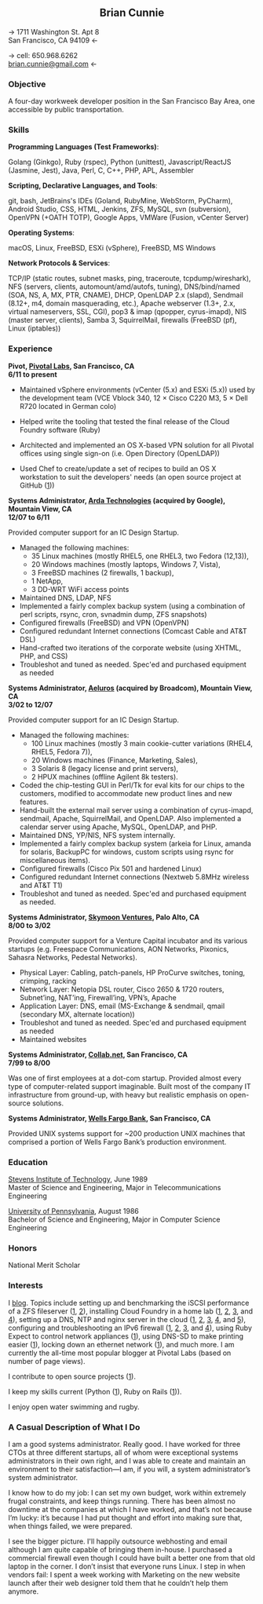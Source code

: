 <h2 style='text-align: center'>Brian Cunnie</h2>

-> 1711 Washington St. Apt 8<br />San Francisco, CA  94109 <-

-> cell: 650.968.6262<br />brian.cunnie@gmail.com <-

### Objective

A four-day workweek developer position in the San Francisco Bay Area, one
accessible by public transportation.

### Skills

**Programming Languages (Test Frameworks)**:

Golang (Ginkgo), Ruby (rspec), Python (unittest), Javascript/ReactJS (Jasmine,
Jest), Java, Perl, C, C++, PHP, APL, Assembler

**Scripting, Declarative Languages, and Tools**:

git, bash, JetBrains's IDEs (Goland, RubyMine, WebStorm, PyCharm), Android
Studio, CSS, HTML, Jenkins, ZFS, MySQL, svn (subversion), OpenVPN (+OATH TOTP),
Google Apps, VMWare (Fusion, vCenter Server)

**Operating Systems**:

macOS, Linux, FreeBSD, ESXi (vSphere), FreeBSD, MS Windows

**Network Protocols & Services**:

TCP/IP (static routes, subnet masks, ping, traceroute, tcpdump/wireshark), NFS
(servers, clients, automount/amd/autofs, tuning), DNS/bind/named (SOA, NS, A,
MX, PTR, CNAME), DHCP, OpenLDAP 2.x (slapd), Sendmail (8.12+, m4, domain
masquerading, etc.), Apache webserver (1.3+, 2.x, virtual nameservers, SSL,
CGI), pop3 & imap (qpopper, cyrus-imapd), NIS (master server, clients), Samba 3,
SquirrelMail, firewalls (FreeBSD (pf), Linux (iptables))

### Experience

**Pivot, [Pivotal Labs](http://pivotallabs.com/), San Francisco, CA<br />
6/11 to present**

* Maintained vSphere environments (vCenter (5.x) and ESXi (5.x)) used by the development team (VCE Vblock 340, 12 &times; Cisco C220 M3, 5 &times; Dell R720 located in German colo)

* Helped write the tooling that tested the final release of the Cloud Foundry software (Ruby)

- Architected and implemented an OS X-based VPN solution for all Pivotal offices
  using single sign-on (i.e. Open Directory (OpenLDAP))

- Used Chef to create/update a set of recipes to build an OS X workstation to
  suit the developers' needs (an open source project at GitHub
  ([1](https://github.com/pivotal-sprout)))

**Systems Administrator, [Arda Technologies](http://www.ardatech.com/) (acquired by Google), Mountain View, CA<br />
12/07 to 6/11**

Provided computer support for an IC Design Startup.

* Managed the following machines:
    * 35 Linux machines (mostly RHEL5, one RHEL3, two Fedora (12,13)),
    * 20 Windows machines (mostly laptops, Windows 7, Vista),
    * 3 FreeBSD machines (2 firewalls, 1 backup),
    * 1 NetApp,
    * 3 DD-WRT WiFi access points
* Maintained DNS, LDAP, NFS
* Implemented a fairly complex backup system (using a combination of perl scripts, rsync, cron, svnadmin dump, ZFS snapshots)
* Configured firewalls (FreeBSD) and VPN (OpenVPN)
* Configured redundant Internet connections (Comcast Cable and AT&T DSL)
* Hand-crafted two iterations of the corporate website (using XHTML, PHP, and CSS)
* Troubleshot and tuned as needed. Spec'ed and purchased equipment as needed

**Systems Administrator, [Aeluros](http://www.aeluros.com/) (acquired by Broadcom), Mountain View, CA<br />
3/02 to 12/07**

Provided computer support for an IC Design Startup.

* Managed the following machines:
    * 100 Linux machines (mostly 3 main cookie-cutter variations (RHEL4, RHEL5, Fedora 7)),
    * 20 Windows machines (Finance, Marketing, Sales),
    * 3 Solaris 8 (legacy license and print servers),
    * 2 HPUX machines (offline Agilent 8k testers).
* Coded the chip-testing GUI in Perl/Tk for eval kits for our chips to the customers, modified to accommodate new product lines and new features.
* Hand-built the external mail server using a combination of cyrus-imapd, sendmail, Apache, SquirrelMail, and OpenLDAP. Also implemented a calendar server using Apache, MySQL, OpenLDAP, and PHP.
* Maintained DNS, YP/NIS, NFS system internally.
* Implemented a fairly complex backup system (arkeia for Linux, amanda for solaris, BackupPC for windows, custom scripts using rsync for miscellaneous items).
* Configured firewalls (Cisco Pix 501 and hardened Linux)
* Configured redundant Internet connections (Nextweb 5.8MHz wireless and AT&T T1)
* Troubleshot and tuned as needed. Spec'ed and purchased equipment as needed.

**Systems Administrator, [Skymoon Ventures](http://www.skymoon.com/), Palo Alto, CA<br />
8/00 to 3/02**

Provided computer support for a Venture Capital incubator and its various startups (e.g. Freespace Communications, AON Networks, Pixonics, Sahasra Networks, Pedestal Networks).

* Physical Layer: Cabling, patch-panels, HP ProCurve switches, toning, crimping, racking
* Network Layer: Netopia DSL router, Cisco 2650 & 1720 routers, Subnet’ing, NAT’ing, Firewall’ing, VPN’s, Apache
* Application Layer: DNS, email (MS-Exchange & sendmail, qmail (secondary MX, alternate location))
* Troubleshot and tuned as needed. Spec'ed and purchased equipment as needed
* Maintained websites

**Systems Administrator, [Collab.net](http://www.collab.net/), San Francisco, CA<br />
7/99 to 8/00**

Was one of first employees at a dot-com startup. Provided almost every type of computer-related support imaginable. Built most of the company IT infrastructure from ground-up, with heavy but realistic emphasis on open-source solutions.

**Systems Administrator, [Wells Fargo Bank](https://www.wellsfargo.com/), San Francisco, CA**

Provided UNIX systems support for ~200 production UNIX machines that comprised a portion of Wells Fargo Bank’s production environment.

### Education

[Stevens Institute of Technology](http://www.stevens.edu/sit/), June 1989<br />
Master of Science and Engineering, Major in Telecommunications Engineering

[University of Pennsylvania](http://www.upenn.edu/), August 1986<br />
Bachelor of Science and Engineering, Major in Computer Science Engineering

### Honors

National Merit Scholar

### Interests

I [blog](http://pivotallabs.com/author/cunnie/). Topics include setting up and benchmarking the iSCSI performance of a ZFS fileserver
([1](http://pivotallabs.com/high-performing-mid-range-nas-server/),
[2](http://pivotallabs.com/high-performing-mid-range-nas-server-part-2-performance-tuning-iscsi/)),
installing Cloud Foundry in a home lab
([1](http://pivotallabs.com/worlds-smallest-iaas-part-1/),
[2](http://pivotallabs.com/worlds-smallest-iaas-part-2/),
[3](http://pivotallabs.com/worlds-smallest-iaas-part-3-paas/), and
[4](http://pivotallabs.com/worlds-smallest-iaas-part-4-hello-world/)), setting up a DNS, NTP and nginx server in the cloud
([1](http://pivotallabs.com/set-freebsd-server-hetzner-part-1/),
[2](http://pivotallabs.com/part-2-configure-secondary-dns-ns-server/), [3](http://pivotallabs.com/server-participated-large-scale-attack/), [4](http://pivotallabs.com/setting-freebsd-server-hetzner-part-4-nginx/), and
[5](http://pivotallabs.com/setting-freebsd-server-hetzner-part-4-php-ssi-ssl-redirects/)),
configuring and troubleshooting an IPv6 firewall
([1](http://pivotallabs.com/configuring-freebsd-9-1-as-an-ipv6-firewallrouter/),
[2](http://pivotallabs.com/how-i-grabbed-18-quintillion-ip-addresses-from-comcast-and-they-didnt-even-care/),
[3](http://pivotallabs.com/configuring-freebsd-9-1-as-an-ipv6-dhcp-client/), and
[4](http://pivotallabs.com/made-ipv6-router-unreachable-overly-aggressive-firewall-rules/)),
using Ruby Expect to control network appliances ([1](http://pivotallabs.com/using-ruby-expect-library-to-reboot-ruckus-wireless-access-points-via-ssh/)),
using DNS-SD to make printing easier ([1](http://pivotallabs.com/moving-printers-and-common-resources-to-a-separate-network-and-making-them-easily-available-via-bonjour-and-dns-sd/)), locking down an ethernet network ([1](http://pivotallabs.com/shunting-ethernet-guests-to-a-safe-network/)), and much more. I am currently the all-time most popular blogger at Pivotal Labs (based on number of page views).

I contribute to open source projects ([1](https://github.com/cunnie?tab=contributions)).

I keep my skills current (Python ([1](https://www.coursera.org/account/accomplishments/records/AtLtgPSJcMQjkQa7)), Ruby on Rails ([1](https://www.coursera.org/account/accomplishments/records/X9Xm4MFX7xhyMZZG))).

I enjoy open water swimming and rugby.

### A Casual Description of What I Do

I am a good systems administrator. Really good. I have worked for three CTOs at three different startups, all of whom were exceptional systems administrators in their own right, and I was able to create and maintain an environment to their satisfaction&mdash;I am, if you will, a system administrator’s system administrator.

I know how to do my job: I can set my own budget, work within extremely frugal constraints, and keep things running. There has been almost no downtime at the companies at which I have worked, and that’s not because I’m lucky: it’s because I had put thought and effort into making sure that, when things failed, we were prepared.

I see the bigger picture. I'll happily outsource webhosting and email although I am quite capable of bringing them in-house. I purchased a commercial firewall even though I could have built a better one from that old laptop in the corner. I don’t insist that everyone runs Linux. I step in when vendors fail: I spent a week working with Marketing on the new website launch after their web designer told them that he couldn’t help them anymore.
